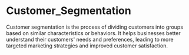 # Customer_Segmentation
Customer segmentation is the process of dividing customers into groups based on similar characteristics or behaviors. It helps businesses better understand their customers' needs and preferences, leading to more targeted marketing strategies and improved customer satisfaction. 
